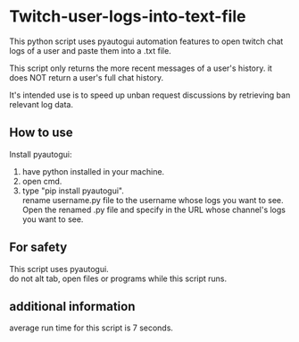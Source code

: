 # Twitch-user-logs-into-text-file
This python script uses pyautogui automation features to open twitch chat logs of a user and paste them into a .txt file.

This script only returns the more recent messages of a user's history.
it does NOT return a user's full chat history.

It's intended use is to speed up unban request discussions by retrieving ban relevant log data.

## How to use
Install pyautogui:
  1. have python installed in your machine.
  2. open cmd.
  3. type "pip install pyautogui". <br>
rename username.py file to the username whose logs you want to see. <br>
Open the renamed .py file and specify in the URL whose channel's logs you want to see.

## For safety
This script uses pyautogui. <br>
do not alt tab, open files or programs while this script runs.

## additional information
average run time for this script is 7 seconds.
